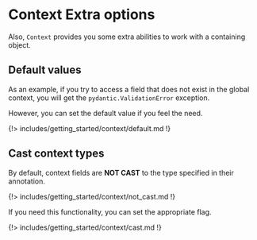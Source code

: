 # Context Extra options

Also, `Context` provides you some extra abilities to work with a containing object.

## Default values

As an example, if you try to access a field that does not exist in the global context, you will get the `pydantic.ValidationError` exception.

However, you can set the default value if you feel the need.

{!> includes/getting_started/context/default.md !}

## Cast context types

By default, context fields are **NOT CAST** to the type specified in their annotation.

{!> includes/getting_started/context/not_cast.md !}

If you need this functionality, you can set the appropriate flag.

{!> includes/getting_started/context/cast.md !}